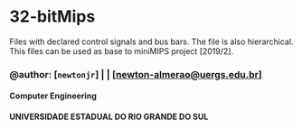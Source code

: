 # 32-bitMips

Files with declared control signals and bus bars. The file is also hierarchical.
This files can be used as base to miniMIPS project [2019/2].


### @author: [`newtonjr`] | | [newton-almerao@uergs.edu.br]


#### Computer Engineering

#### UNIVERSIDADE ESTADUAL DO RIO GRANDE DO SUL
